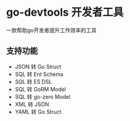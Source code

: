 # go-devtools 开发者工具
一款帮助go开发者提升工作效率的工具

## 支持功能
* JSON 转 Go Struct
* SQL 转 Ent Schema
* SQL 转 ES DSL
* SQL 转 GoRM Model
* SQL 转 go-zero Model
* XML 转 JSON
* YAML 转 Go Struct

